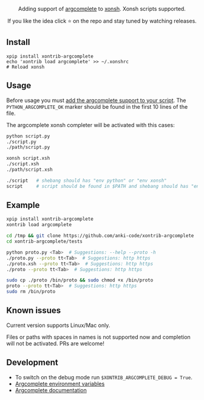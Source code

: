 <p align="center">
Adding support of <a href="https://github.com/kislyuk/argcomplete">argcomplete</a> to <a href="https://xon.sh">xonsh</a>. Xonsh scripts supported.
</p>

<p align="center">  
If you like the idea click ⭐ on the repo and stay tuned by watching releases.
</p>

## Install
```shell script
xpip install xontrib-argcomplete
echo 'xontrib load argcomplete' >> ~/.xonshrc
# Reload xonsh
```

## Usage

Before usage you must [add the argcomplete support to your script](https://kislyuk.github.io/argcomplete/#synopsis). The `PYTHON_ARGCOMPLETE_OK` marker should be found in the first 10 lines of the file.

The argcomplete xonsh completer will be activated with this cases:
```bash
python script.py
./script.py
./path/script.py

xonsh script.xsh
./script.xsh
./path/script.xsh

./script   # shebang should has "env python" or "env xonsh"
script     # script should be found in $PATH and shebang should has "env python" or "env xonsh"
```

## Example
```bash
xpip install xontrib-argcomplete
xontrib load argcomplete

cd /tmp && git clone https://github.com/anki-code/xontrib-argcomplete
cd xontrib-argcomplete/tests

python proto.py <Tab>  # Suggestions: --help --proto -h
./proto.py --proto tt<Tab>  # Suggestions: http https
./proto.xsh --proto tt<Tab>  # Suggestions: http https
./proto --proto tt<Tab>  # Suggestions: http https

sudo cp ./proto /bin/proto && sudo chmod +x /bin/proto
proto --proto tt<Tab>  # Suggestions: http https
sudo rm /bin/proto
```

## Known issues

Current version supports Linux/Mac only.

Files or paths with spaces in names is not supported now and completion will not be activated. PRs are welcome!

## Development
* To switch on the debug mode run `$XONTRIB_ARGCOMPLETE_DEBUG = True`.
* [Argcomplete environment variables](https://github.com/kislyuk/argcomplete/issues/319)
* [Argcomplete documentation](https://kislyuk.github.io/argcomplete/)
